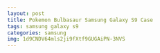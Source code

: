 ```yaml
---
layout: post
title: Pokemon Bulbasaur Samsung Galaxy S9 Case
tags: samsung galaxy s9
categories: samsung
img: 1d9CNDV64mls2ji9fXtf9GUGAiPN-3NVS
---
```

